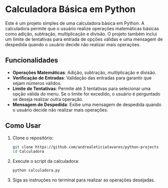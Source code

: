 # Calculadora Básica em Python

Este é um projeto simples de uma calculadora básica em Python. A calculadora permite que o usuário realize operações matemáticas básicas como adição, subtração, multiplicação e divisão. O projeto também inclui um limite de tentativas para entrada de opções válidas e uma mensagem de despedida quando o usuário decide não realizar mais operações.

## Funcionalidades

- **Operações Matemáticas**: Adição, subtração, multiplicação e divisão.
- **Verificação de Entradas**: Validação das entradas para garantir que sejam números válidos.
- **Limite de Tentativas**: Permite até 3 tentativas para selecionar uma opção válida do menu. Se o limite for excedido, o usuário é perguntado se deseja realizar outra operação.
- **Mensagem de Despedida**: Exibe uma mensagem de despedida quando o usuário decide não realizar mais operações.

## Como Usar

1. Clone o repositório:
    ```bash
    git clone https://github.com/andrealeticiatavares/python-projects
    cd Calculadora
    ```

2. Execute o script da calculadora:
    ```bash
    python calculadora.py
    ```

3. Siga as instruções no terminal para realizar as operações desejadas.
